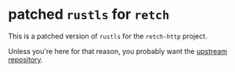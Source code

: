# patched `rustls` for `retch`

This is a patched version of `rustls` for the `retch-http` project.

Unless you're here for that reason, you probably want the [upstream repository](https://github.com/rustls/rustls).